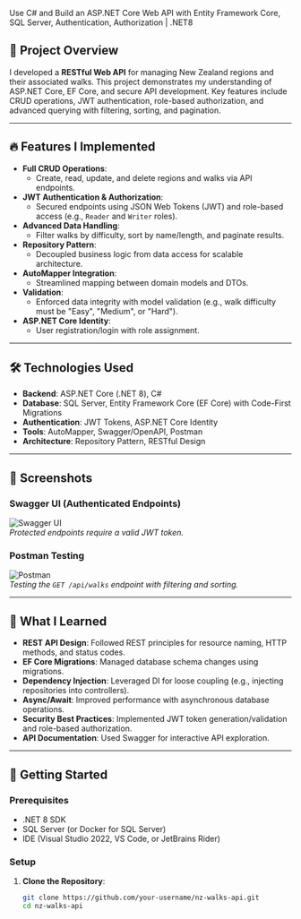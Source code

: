 Use C# and Build an ASP.NET Core Web API with Entity Framework Core, SQL Server, Authentication, Authorization | .NET8

## 🚀 Project Overview
I developed a **RESTful Web API** for managing New Zealand regions and their associated walks. This project demonstrates my understanding of ASP.NET Core, EF Core, and secure API development. Key features include CRUD operations, JWT authentication, role-based authorization, and advanced querying with filtering, sorting, and pagination.

---

## 🔥 Features I Implemented
- **Full CRUD Operations**:  
  - Create, read, update, and delete regions and walks via API endpoints.
- **JWT Authentication & Authorization**:  
  - Secured endpoints using JSON Web Tokens (JWT) and role-based access (e.g., `Reader` and `Writer` roles).
- **Advanced Data Handling**:  
  - Filter walks by difficulty, sort by name/length, and paginate results.
- **Repository Pattern**:  
  - Decoupled business logic from data access for scalable architecture.
- **AutoMapper Integration**:  
  - Streamlined mapping between domain models and DTOs.
- **Validation**:  
  - Enforced data integrity with model validation (e.g., walk difficulty must be "Easy", "Medium", or "Hard").
- **ASP.NET Core Identity**:  
  - User registration/login with role assignment.

---

## 🛠️ Technologies Used
- **Backend**: ASP.NET Core (.NET 8), C#
- **Database**: SQL Server, Entity Framework Core (EF Core) with Code-First Migrations
- **Authentication**: JWT Tokens, ASP.NET Core Identity
- **Tools**: AutoMapper, Swagger/OpenAPI, Postman
- **Architecture**: Repository Pattern, RESTful Design

---

## 📸 Screenshots
### Swagger UI (Authenticated Endpoints)
![Swagger UI](https://via.placeholder.com/600x300?text=Swagger+UI+with+JWT+Support)  
*Protected endpoints require a valid JWT token.*

### Postman Testing
![Postman](https://via.placeholder.com/600x300?text=Postman+Testing+CRUD+Operations)  
*Testing the `GET /api/walks` endpoint with filtering and sorting.*

---

## 🧠 What I Learned
- **REST API Design**: Followed REST principles for resource naming, HTTP methods, and status codes.
- **EF Core Migrations**: Managed database schema changes using migrations.
- **Dependency Injection**: Leveraged DI for loose coupling (e.g., injecting repositories into controllers).
- **Async/Await**: Improved performance with asynchronous database operations.
- **Security Best Practices**: Implemented JWT token generation/validation and role-based authorization.
- **API Documentation**: Used Swagger for interactive API exploration.

---

## 🚀 Getting Started
### Prerequisites
- .NET 8 SDK
- SQL Server (or Docker for SQL Server)
- IDE (Visual Studio 2022, VS Code, or JetBrains Rider)

### Setup
1. **Clone the Repository**:
   ```bash
   git clone https://github.com/your-username/nz-walks-api.git
   cd nz-walks-api
